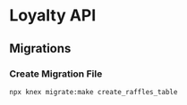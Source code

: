 # Loyalty API

## Migrations

### Create Migration File

```
npx knex migrate:make create_raffles_table 
```